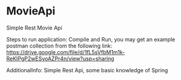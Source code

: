 # MovieApi
Simple Rest Movie Api

Steps to run application:
  Compile and Run, you may get an example postman collection from the following link: https://drive.google.com/file/d/1fL5sVfbM1m1k-ReKIPgP2wESyoAZPr4n/view?usp=sharing
  
AdditionalInfo:
  Simple Rest Api, some basic knowledge of Spring
  
    
